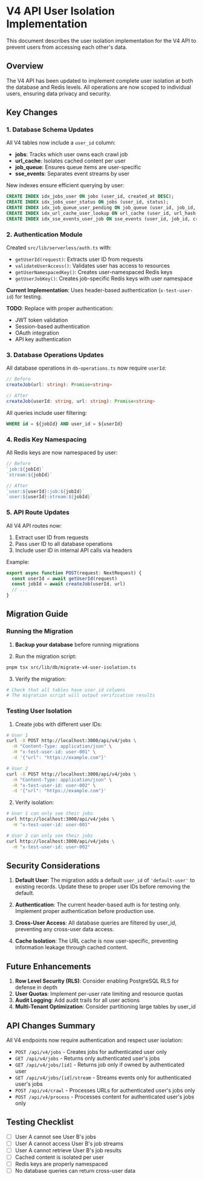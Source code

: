 # V4 API User Isolation Implementation

This document describes the user isolation implementation for the V4 API to prevent users from accessing each other's data.

## Overview

The V4 API has been updated to implement complete user isolation at both the database and Redis levels. All operations are now scoped to individual users, ensuring data privacy and security.

## Key Changes

### 1. Database Schema Updates

All V4 tables now include a `user_id` column:

- **jobs**: Tracks which user owns each crawl job
- **url_cache**: Isolates cached content per user
- **job_queue**: Ensures queue items are user-specific
- **sse_events**: Separates event streams by user

New indexes ensure efficient querying by user:
```sql
CREATE INDEX idx_jobs_user ON jobs (user_id, created_at DESC);
CREATE INDEX idx_jobs_user_status ON jobs (user_id, status);
CREATE INDEX idx_job_queue_user_pending ON job_queue (user_id, job_id, status);
CREATE INDEX idx_url_cache_user_lookup ON url_cache (user_id, url_hash);
CREATE INDEX idx_sse_events_user_job ON sse_events (user_id, job_id, created_at);
```

### 2. Authentication Module

Created `src/lib/serverless/auth.ts` with:

- `getUserId(request)`: Extracts user ID from requests
- `validateUserAccess()`: Validates user has access to resources
- `getUserNamespacedKey()`: Creates user-namespaced Redis keys
- `getUserJobKey()`: Creates job-specific Redis keys with user namespace

**Current Implementation**: Uses header-based authentication (`x-test-user-id`) for testing.

**TODO**: Replace with proper authentication:
- JWT token validation
- Session-based authentication
- OAuth integration
- API key authentication

### 3. Database Operations Updates

All database operations in `db-operations.ts` now require `userId`:

```typescript
// Before
createJob(url: string): Promise<string>

// After
createJob(userId: string, url: string): Promise<string>
```

All queries include user filtering:
```sql
WHERE id = ${jobId} AND user_id = ${userId}
```

### 4. Redis Key Namespacing

All Redis keys are now namespaced by user:

```typescript
// Before
`job:${jobId}`
`stream:${jobId}`

// After
`user:${userId}:job:${jobId}`
`user:${userId}:stream:${jobId}`
```

### 5. API Route Updates

All V4 API routes now:
1. Extract user ID from requests
2. Pass user ID to all database operations
3. Include user ID in internal API calls via headers

Example:
```typescript
export async function POST(request: NextRequest) {
  const userId = await getUserId(request)
  const jobId = await createJob(userId, url)
  // ...
}
```

## Migration Guide

### Running the Migration

1. **Backup your database** before running migrations

2. Run the migration script:
```bash
pnpm tsx src/lib/db/migrate-v4-user-isolation.ts
```

3. Verify the migration:
```bash
# Check that all tables have user_id columns
# The migration script will output verification results
```

### Testing User Isolation

1. Create jobs with different user IDs:
```bash
# User 1
curl -X POST http://localhost:3000/api/v4/jobs \
  -H "Content-Type: application/json" \
  -H "x-test-user-id: user-001" \
  -d '{"url": "https://example.com"}'

# User 2
curl -X POST http://localhost:3000/api/v4/jobs \
  -H "Content-Type: application/json" \
  -H "x-test-user-id: user-002" \
  -d '{"url": "https://example.com"}'
```

2. Verify isolation:
```bash
# User 1 can only see their jobs
curl http://localhost:3000/api/v4/jobs \
  -H "x-test-user-id: user-001"

# User 2 can only see their jobs
curl http://localhost:3000/api/v4/jobs \
  -H "x-test-user-id: user-002"
```

## Security Considerations

1. **Default User**: The migration adds a default `user_id` of `'default-user'` to existing records. Update these to proper user IDs before removing the default.

2. **Authentication**: The current header-based auth is for testing only. Implement proper authentication before production use.

3. **Cross-User Access**: All database queries are filtered by user_id, preventing any cross-user data access.

4. **Cache Isolation**: The URL cache is now user-specific, preventing information leakage through cached content.

## Future Enhancements

1. **Row Level Security (RLS)**: Consider enabling PostgreSQL RLS for defense in depth
2. **User Quotas**: Implement per-user rate limiting and resource quotas
3. **Audit Logging**: Add audit trails for all user actions
4. **Multi-Tenant Optimization**: Consider partitioning large tables by user_id

## API Changes Summary

All V4 endpoints now require authentication and respect user isolation:

- `POST /api/v4/jobs` - Creates jobs for authenticated user only
- `GET /api/v4/jobs` - Returns only authenticated user's jobs
- `GET /api/v4/jobs/[id]` - Returns job only if owned by authenticated user
- `GET /api/v4/jobs/[id]/stream` - Streams events only for authenticated user's jobs
- `POST /api/v4/crawl` - Processes URLs for authenticated user's jobs only
- `POST /api/v4/process` - Processes content for authenticated user's jobs only

## Testing Checklist

- [ ] User A cannot see User B's jobs
- [ ] User A cannot access User B's job streams
- [ ] User A cannot retrieve User B's job results
- [ ] Cached content is isolated per user
- [ ] Redis keys are properly namespaced
- [ ] No database queries can return cross-user data